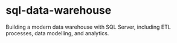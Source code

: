 # sql-data-warehouse
Building a modern data warehouse with SQL Server, including ETL processes, data modelling, and analytics.

